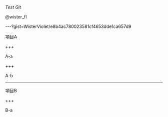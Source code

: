 *Test Git*

@wister_fl

---?gist=WisterViolet/e8b4ac780023581cf4653dde1ca657d9


項目A


+++

A-a

+++

A-b

---

項目B

+++

B-a


